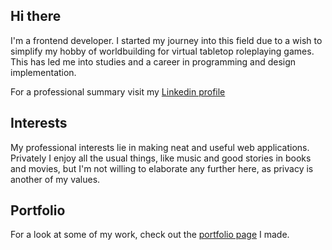 ## Hi there
I'm a frontend developer. I started my journey into this field due to a wish to simplify my hobby of worldbuilding for virtual tabletop roleplaying games. This has led me into studies and a career in programming and design implementation. 

For a professional summary visit my [Linkedin profile](https://www.linkedin.com/in/morten-hallgren-9204a3168/)

## Interests
My professional interests lie in making neat and useful web applications. Privately I enjoy all the usual things, like music and good stories in books and movies, but I'm not willing to elaborate any further here, as privacy is another of my values.

## Portfolio
For a look at some of my work, check out the [portfolio page](https://mortuus.no/portfolio/) I made.
